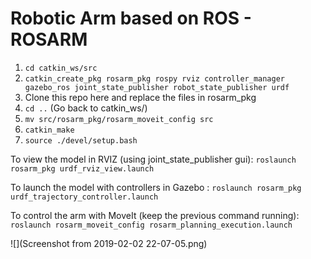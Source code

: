 # Robotic Arm based on ROS - ROSARM

1. `cd catkin_ws/src`
2. `catkin_create_pkg rosarm_pkg rospy rviz controller_manager gazebo_ros joint_state_publisher robot_state_publisher urdf`
3. Clone this repo here and replace the files in rosarm_pkg
4. `cd ..` (Go back to catkin_ws/)
5. `mv src/rosarm_pkg/rosarm_moveit_config src`
6. `catkin_make`
7. `source ./devel/setup.bash`


To view the model in RVIZ (using joint_state_publisher gui): `roslaunch rosarm_pkg urdf_rviz_view.launch`

To launch the model with controllers in Gazebo : `roslaunch rosarm_pkg urdf_trajectory_controller.launch `

To control the arm with MoveIt (keep the previous command running): `roslaunch rosarm_moveit_config rosarm_planning_execution.launch` 

![](Screenshot from 2019-02-02 22-07-05.png)
